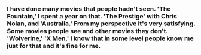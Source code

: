### I have done many movies that people hadn't seen. 'The Fountain,' I spent a year on that. 'The Prestige' with Chris Nolan, and 'Australia.' From my perspective it's very satisfying. Some movies people see and other movies they don't. 'Wolverine,' 'X Men,' I know that in some level people know me just for that and it's fine for me.